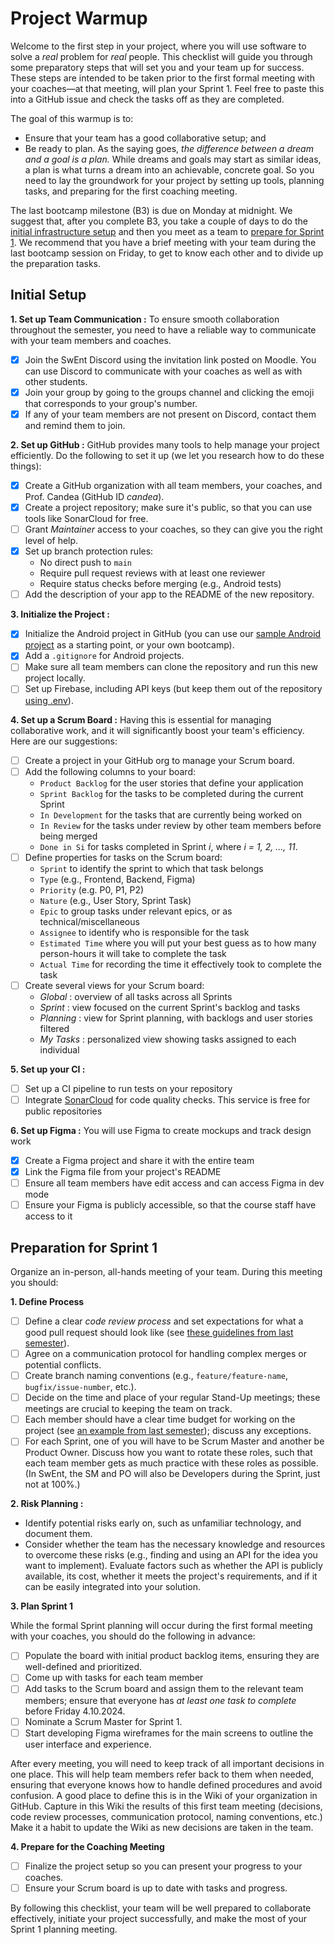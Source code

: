 # Project Warmup

Welcome to the first step in your project, where you will use software to solve a _real_ problem for _real_ people.
This checklist will guide you through some preparatory steps that will set you and your team up for success.
These steps are intended to be taken prior to the first formal meeting with your coaches&mdash;at that meeting, will plan your Sprint 1.
Feel free to paste this into a GitHub issue and check the tasks off as they are completed.

The goal of this warmup is to:
- Ensure that your team has a good collaborative setup; and
- Be ready to plan. As the saying goes, _the difference between a dream and a goal is a plan._  While dreams and goals may start as similar ideas, a plan is what turns a dream into an achievable, concrete goal. So you need to lay the groundwork for your project by setting up tools, planning tasks, and preparing for the first coaching meeting.

The last bootcamp milestone (B3) is due on Monday at midnight.
We suggest that, after you complete B3, you take a couple of days to do the [initial infrastructure setup](#initial-setup) and then you meet as a team to [prepare for Sprint 1](#preparation-for-sprint-1).
We recommend that you have a brief meeting with your team during the last bootcamp session on Friday, to get to know each other and to divide up the preparation tasks.

## Initial Setup

**1. Set up Team Communication :**
To ensure smooth collaboration throughout the semester, you need to have a reliable way to communicate with your team members and coaches.
- [x] Join the SwEnt Discord using the invitation link posted on Moodle. You can use Discord to communicate with your coaches as well as with other students.
- [x] Join your group by going to the groups channel and clicking the emoji that corresponds to your group's number.
- [x] If any of your team members are not present on Discord, contact them and remind them to join.

**2. Set up GitHub :**
GitHub provides many tools to help manage your project efficiently. Do the following to set it up (we let you research how to do these things):
- [x] Create a GitHub organization with all team members, your coaches, and Prof. Candea (GitHub ID _candea_).
- [x] Create a project repository; make sure it's public, so that you can use tools like SonarCloud for free.
- [ ] Grant _Maintainer_ access to your coaches, so they can give you the right level of help.
- [x] Set up branch protection rules:
     - No direct push to `main`
     - Require pull request reviews with at least one reviewer
     - Require status checks before merging (e.g., Android tests)
- [ ] Add the description of your app to the README of the new repository.

**3. Initialize the Project :**
- [x] Initialize the Android project in GitHub (you can use our [sample Android project](https://github.com/swent-epfl/Android-Sample) as a starting point, or your own bootcamp).
- [x] Add a `.gitignore` for Android projects.
- [ ] Make sure all team members can clone the repository and run this new project locally.
- [ ] Set up Firebase, including API keys (but keep them out of the repository [using .env](https://firebase.google.com/docs/functions/config-env?gen=2nd#params)).

**4. Set up a Scrum Board :**
Having this is essential for managing collaborative work, and it will significantly boost your team's efficiency. Here are our suggestions:
- [ ] Create a project in your GitHub org to manage your Scrum board.
- [ ] Add the following columns to your board:
     - `Product Backlog` for the user stories that define your application
     - `Sprint Backlog` for the tasks to be completed during the current Sprint
     - `In Development` for the tasks that are currently being worked on
     - `In Review` for the tasks under review by other team members before being merged
     - `Done in Si` for tasks completed in Sprint _i_, where _i = 1, 2, ..., 11_.
- [ ] Define properties for tasks on the Scrum board:
     - `Sprint` to identify the sprint to which that task belongs
     - `Type` (e.g., Frontend, Backend, Figma)
     - `Priority` (e.g. P0, P1, P2)
     - `Nature` (e.g., User Story, Sprint Task)
     - `Epic` to group tasks under relevant epics, or as technical/miscellaneous
     - `Assignee` to identify who is responsible for the task
     - `Estimated Time` where you will put your best guess as to how many person-hours it will take to complete the task
     - `Actual Time` for recording the time it effectively took to complete the task
- [ ] Create several views for your Scrum board:
     - *Global* : overview of all tasks across all Sprints
     - *Sprint* : view focused on the current Sprint's backlog and tasks
     - *Planning* : view for Sprint planning, with backlogs and user stories filtered
     - *My Tasks* : personalized view showing tasks assigned to each individual

**5. Set up your CI :**
- [ ] Set up a CI pipeline to run tests on your repository
- [ ] Integrate [SonarCloud](https://www.sonarsource.com/plans-and-pricing/sonarcloud/) for code quality checks. This service is free for public repositories

**6. Set up Figma :**
You will use Figma to create mockups and track design work
- [x] Create a Figma project and share it with the entire team
- [x] Link the Figma file from your project's README
- [ ] Ensure all team members have edit access and can access Figma in dev mode
- [ ] Ensure your Figma is publicly accessible, so that the course staff have access to it

## Preparation for Sprint 1

Organize an in-person, all-hands meeting of your team.
During this meeting you should:

**1. Define Process**

- [ ] Define a clear _code review process_ and set expectations for what a good pull request should look like (see [these guidelines from last semester](https://github.com/swent-epfl/public/tree/main/project/README.md#code-reviews)).
- [ ] Agree on a communication protocol for handling complex merges or potential conflicts.
- [ ] Create branch naming conventions (e.g., `feature/feature-name`, `bugfix/issue-number`, etc.).
- [ ] Decide on the time and place of your regular Stand-Up meetings; these meetings are crucial to keeping the team on track.
- [ ] Each member should have a clear time budget for working on the project (see [an example from last semester](https://github.com/swent-epfl/public/tree/main/project/README.md#m1-and-m2)); discuss any exceptions.
- [ ] For each Sprint, one of you will have to be Scrum Master and another be Product Owner.  Discuss how you want to rotate these roles, such that each team member gets as much practice with these roles as possible.  (In SwEnt, the SM and PO will also be Developers during the Sprint, just not at 100%.)

**2. Risk Planning :**
- Identify potential risks early on, such as unfamiliar technology, and document them.
- Consider whether the team has the necessary knowledge and resources to overcome these risks (e.g., finding and using an API for the idea you want to implement). Evaluate factors such as whether the API is publicly available, its cost, whether it meets the project's requirements, and if it can be easily integrated into your solution.

**3. Plan Sprint 1**

While the formal Sprint planning will occur during the first formal meeting with your coaches, you should do the following in advance:
- [ ] Populate the board with initial product backlog items, ensuring they are well-defined and prioritized.
- [ ] Come up with tasks for each team member
- [ ] Add tasks to the Scrum board and assign them to the relevant team members; ensure that everyone has *at least one task to complete* before Friday 4.10.2024.
- [ ] Nominate a Scrum Master for Sprint 1.
- [ ] Start developing Figma wireframes for the main screens to outline the user interface and experience.
  
After every meeting, you will need to keep track of all important decisions in one place. This will help team members refer back to them when needed, ensuring that everyone knows how to handle defined procedures and avoid confusion. A good place to define this is in the Wiki of your organization in GitHub. Capture in this Wiki the results of this first team meeting (decisions, code review processes, communication protocol, naming conventions, etc.) Make it a habit to update the Wiki as new decisions are taken in the team.

**4. Prepare for the Coaching Meeting**

- [ ] Finalize the project setup so you can present your progress to your coaches.
- [ ] Ensure your Scrum board is up to date with tasks and progress.

By following this checklist, your team will be well prepared to collaborate effectively, initiate your project successfully, and make the most of your Sprint 1 planning meeting.